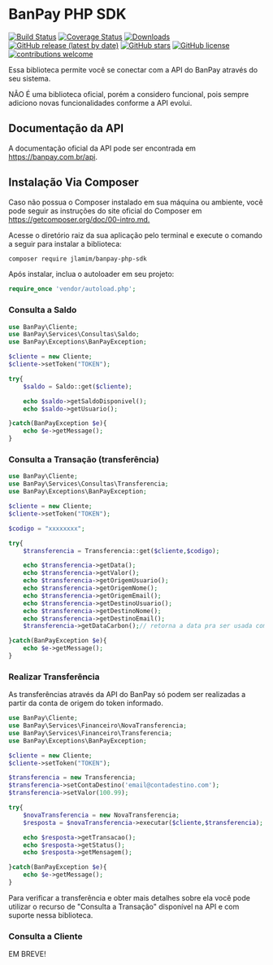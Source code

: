 # BanPay PHP SDK

[![Build Status](https://travis-ci.org/jlamim/banpay-php-sdk.svg?branch=master)](https://travis-ci.org/jlamim/banpay-php-sdk)
[![Coverage Status](https://coveralls.io/repos/github/jlamim/banpay-php-sdk/badge.svg?branch=develop)](https://coveralls.io/github/jlamim/banpay-php-sdk?branch=master)
[![Downloads](https://poser.pugx.org/jlamim/banpay-php-sdk/downloads)](https://packagist.org/packages/jlamim/banpay-php-sdk)
[![GitHub release (latest by date)](https://img.shields.io/github/v/release/jlamim/banpay-php-sdk)](https://packagist.org/packages/jlamim/banpay-php-sdk)
[![GitHub stars](https://img.shields.io/github/stars/jlamim/banpay-php-sdk)](https://packagist.org/packages/jlamim/banpay-php-sdk)
[![GitHub license](https://img.shields.io/github/license/jlamim/banpay-php-sdk)](https://github.com/jlamim/banpay-php-sdk/blob/develop/LICENSE.txt)
[![contributions welcome](https://img.shields.io/badge/contributions-welcome-brightgreen.svg?style=flat)](https://github.com/jlamim/banpay-php-sdk/pulls)
<br>

Essa biblioteca permite você se conectar com a API do BanPay através do seu sistema.

NÃO É uma biblioteca oficial, porém a considero funcional, pois sempre adiciono novas funcionalidades conforme a API evolui.

## Documentação da API

A documentação oficial da API pode ser encontrada em <https://banpay.com.br/api>.

## Instalação Via Composer

Caso não possua o Composer instalado em sua máquina ou ambiente, você pode seguir as instruções do site oficial do Composer em <https://getcomposer.org/doc/00-intro.md.>

Acesse o diretório raiz da sua aplicação pelo terminal e execute o comando a seguir para instalar a biblioteca:

```sh
composer require jlamim/banpay-php-sdk
```

Após instalar, inclua o autoloader em seu projeto:

```php
require_once 'vendor/autoload.php';
```

### Consulta a Saldo ###

```php
use BanPay\Cliente;
use BanPay\Services\Consultas\Saldo;
use BanPay\Exceptions\BanPayException;

$cliente = new Cliente;
$cliente->setToken("TOKEN");

try{
    $saldo = Saldo::get($cliente);

    echo $saldo->getSaldoDisponivel();
    echo $saldo->getUsuario();

}catch(BanPayException $e){
    echo $e->getMessage();
}
```

### Consulta a Transação (transferência) ###

```php
use BanPay\Cliente;
use BanPay\Services\Consultas\Transferencia;
use BanPay\Exceptions\BanPayException;

$cliente = new Cliente;
$cliente->setToken("TOKEN");

$codigo = "xxxxxxxx";

try{
    $transferencia = Transferencia::get($cliente,$codigo);

    echo $transferencia->getData();
    echo $transferencia->getValor();
    echo $transferencia->getOrigemUsuario();
    echo $transferencia->getOrigemNome();
    echo $transferencia->getOrigemEmail();
    echo $transferencia->getDestinoUsuario();
    echo $transferencia->getDestinoNome();
    echo $transferencia->getDestinoEmail();
    $transferencia->getDataCarbon();// retorna a data pra ser usada com a biblioteca https://carbon.nesbot.com/

}catch(BanPayException $e){
    echo $e->getMessage();
}
```

### Realizar Transferência ###

As transferências através da API do BanPay só podem ser realizadas a partir da conta de origem do token informado.

```php
use BanPay\Cliente;
use BanPay\Services\Financeiro\NovaTransferencia;
use BanPay\Services\Financeiro\Transferencia;
use BanPay\Exceptions\BanPayException;

$cliente = new Cliente;
$cliente->setToken("TOKEN");

$transferencia = new Transferencia;
$transferencia->setContaDestino('email@contadestino.com');
$transferencia->setValor(100.99);

try{
    $novaTransferencia = new NovaTransferencia;
    $resposta = $novaTransferencia->executar($cliente,$transferencia);

    echo $resposta->getTransacao();
    echo $resposta->getStatus();
    echo $resposta->getMensagem();

}catch(BanPayException $e){
    echo $e->getMessage();
}
```

Para verificar a transferência e obter mais detalhes sobre ela você pode utilizar o recurso de "Consulta a Transação" disponível na API e com suporte nessa biblioteca.

### Consulta a Cliente ###

EM BREVE!
